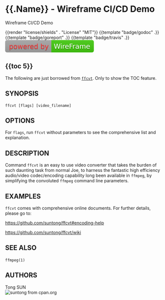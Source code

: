 
# {{.Name}} - Wireframe CI/CD Demo

Wireframe CI/CD Demo

{{render "license/shields" . "License" "MIT"}}
{{template "badge/godoc" .}}
{{template "badge/goreport" .}}
{{template "badge/travis" .}}
[![PoweredBy WireFrame](https://github.com/go-easygen/wireframe/blob/master/PoweredBy-WireFrame-R.svg)](http://godoc.org/github.com/go-easygen/wireframe)

## {{toc 5}}

The following are just borrowed from [`ffcvt`](https://github.com/suntong/ffcvt).
Only to show the TOC feature.

## SYNOPSIS

    ffcvt [flags] [video_filename]


## OPTIONS

For `flags`, run `ffcvt` without parameters to see the comprehensive list and explanation. 


## DESCRIPTION

Command `ffcvt` is an easy to use video converter that takes the burden of such daunting task from normal Joe, to harness the fantastic high efficiency audio/video codec/encoding capability long been available in `ffmpeg`, by simplifying the convoluted `ffmpeg` command line parameters.

## EXAMPLES

`ffcvt` comes with comprehensive online documents. For further details,
please go to:

https://github.com/suntong/ffcvt#encoding-help

https://github.com/suntong/ffcvt/wiki


## SEE ALSO

`ffmpeg(1)`


## AUTHORS

Tong SUN  
![suntong from cpan.org](https://img.shields.io/badge/suntong-%40cpan.org-lightgrey.svg "suntong from cpan.org")
